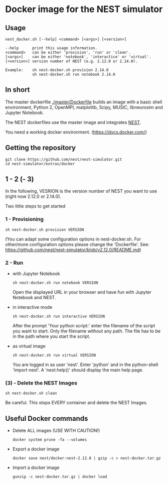 # Docker image for the NEST simulator

## Usage

    nest_docker.sh [--help] <command> [<args>] [<version>]
    
    --help      print this usage information.
    <command>   can be either 'provision', 'run' or 'clean'.
    [<args>]    can be either 'notebook', 'interactice' or 'virtual'.
    [<version>] version number of NEST (e.g. 2.12.0 or 2.14.0).
    
    Example:    sh nest-docker.sh provision 2.14.0
                sh nest-docker.sh run notebook 2.14.0
                

## In short

The master dockerfile [./master/Dockerfile]() builds an image with a basic 
shell environment, Python 2, OpenMPI, matplotlib, Scipy, MUSIC, 
libneurosim and Jupyter Notebook.

The NEST dockerfiles use the master image and integrates [NEST](https://github.com/nest/nest-simulator). 

You need a working docker environment. (https://docs.docker.com/)

## Getting the repository

    git clone https://github.com/nest/nest-simulator.git
    cd nest-simulator/extras/docker
    

## 1 - 2 (- 3)

In the following, VESRION is the version number of NEST you want to use 
(right now 2.12.0 or 2.14.0).

Two little steps to get started

### 1 - Provisioning
    
    sh nest-docker.sh provision VERSION

(You can adapt some configuration options in nest-docker.sh. For other/more 
configuration options please change the 'Dockerfile'. See:
<https://github.com/nest/nest-simulator/blob/v2.12.0/README.md>) 
    
### 2 - Run
 
-   with Jupyter Notebook

        sh nest-docker.sh run notebook VERSION  
                    
    Open the displayed URL in your browser and have fun with Jupyter 
    Notebook and NEST.
    
-   in interactive mode

        sh nest-docker.sh run interactive VERSION

    After the prompt 'Your python script:' enter the filename of the script 
    you want to start. Only the filename without any path. The file has to 
    be in the path where you start the script. 

-   as virtual image
    
        sh nest-docker.sh run virtual VERSION
        
    You are logged in as user 'nest'. Enter 'python' and in the 
    python-shell 'import nest'. A 'nest.help()' should display the main 
    help page.

### (3) - Delete the NEST Images

    sh nest-docker.sh clean

Be careful. This stops EVERY container and delete the NEST Images.

## Useful Docker commands 

-   Delete ALL images (USE WITH CAUTION!)

        docker system prune -fa --volumes

-   Export a docker image

        docker save nest/docker-nest-2.12.0 | gzip -c > nest-docker.tar.gz

-   Import a docker image

        gunzip -c nest-docker.tar.gz | docker load